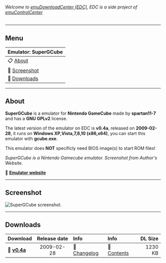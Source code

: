 ###### Welcome to [emuDownloadCenter (EDC)](https://github.com/PhoenixInteractiveNL/emuDownloadCenter/wiki/), EDC is a side project of [emuControlCenter](https://github.com/PhoenixInteractiveNL/emuControlCenter/wiki/)
***
## Menu
| **Emulator: SuperGCube** |
|:---------|
| :clipboard: [About](#about) |
| :sunrise: [Screenshot](#screenshot) |
| :floppy_disk: [Downloads](#downloads) |
***
## About
**SuperGCube** is a emulator for **Nintendo GameCube** made by **spartan11-7** and has a **GNU GPLv2** license.

The latest version of the emulator on EDC is **v0.4a**, released on **2009-02-28**, it runs on **Windows XP,Vista,7,8,10 (x86,x64)**, you can start this emulator with **gcube.exe**.

This emulator does **NOT** specificly need BIOS image(s) to start ROM files!

_SuperGCube is a Nintendo Gamecube emulator. Screenshot from Author's Website._

:link: [**Emulator website**](http://supergcube.sourceforge.net)
***
## Screenshot
![](https://raw.githubusercontent.com/PhoenixInteractiveNL/emuDownloadCenter/master/hooks/supergcube/screen.jpg "SuperGCube screenshot.")
***
## Downloads
| Download | Release date  | Info       | Info       | DL Size    |
|:---------|:-------------:|:-----------|:-----------|-----------:|
| :floppy_disk: [**v0.4a**](https://github.com/PhoenixInteractiveNL/edc-repo0003/raw/master/supergcube/0.4a.7z) | 2009-02-28 | :page_facing_up: [Changelog](https://github.com/PhoenixInteractiveNL/edc-repo0003/blob/master/supergcube/0.4a_changelog.txt) | :mag_right: [Contents](https://github.com/PhoenixInteractiveNL/edc-repo0003/blob/master/supergcube/0.4a_contents.txt) | 1230 KB |

